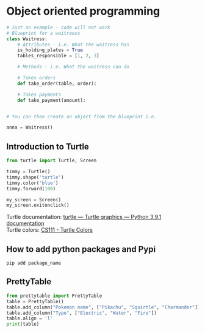 # Object oriented programming

```python
# Just an example - code will not work
# Blueprint for a waitreess
class Waitress:
    # Attributes - i.e. What the waitress has
    is_holding_plates = True
    tables_responsible = [1, 2, 3]

    # Methods - i.e. What the waitress can do

    # Takes orders
    def take_order(table, order):

    # Takes payments
    def take_payment(amount):


# You can then create an object from the blueprint i.e.

anna = Waitress()
```

## Introduction to Turtle

```py
from turtle import Turtle, Screen

timmy = Turtle()
timmy.shape('turtle')
timmy.color('blue')
timmy.forward(100)

my_screen = Screen()
my_screen.exitonclick()
```

Turtle documentation: [turtle — Turtle graphics — Python 3.9.1 documentation](https://docs.python.org/3/library/turtle.html) \
Turtle colors: [CS111 - Turtle Colors](https://cs111.wellesley.edu/labs/lab01/colors)

## How to add python packages and Pypi

`pip add package_name`

## PrettyTable

```py
from prettytable import PrettyTable
table = PrettyTable()
table.add_column("Pokemon name", ["Pikachu", "Squirtle", "Charmander"])
table.add_column("Type", ["Electric", "Water", "Fire"])
table.align = 'l'
print(table)
```
